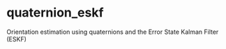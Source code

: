 # quaternion_eskf
Orientation estimation using quaternions and the Error State Kalman Filter (ESKF)
